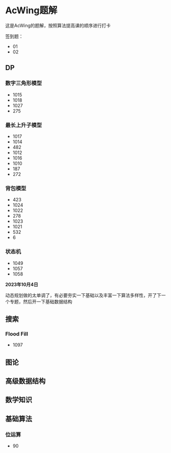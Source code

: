# AcWing题解

这是AcWing的题解，按照算法提高课的顺序进行打卡

签到题：

* 01
* 02

## DP

### 数字三角形模型

* 1015
* 1018
* 1027
* 275

### 最长上升子模型

* 1017
* 1014
* 482
* 1012
* 1016
* 1010
* 187
* 272

### 背包模型

* 423
* 1024
* 1022
* 278
* 1023
* 1021
* 532
* 6

### 状态机

* 1049
* 1057
* 1058



**2023年10月4日**

动态规划做的太单调了，有必要夯实一下基础以及丰富一下算法多样性，开了下一个专题，然后开一下基础数据结构

## 搜索

### Flood Fill

* 1097

## 图论

## 高级数据结构

## 数学知识

## 基础算法

### 位运算

* 90